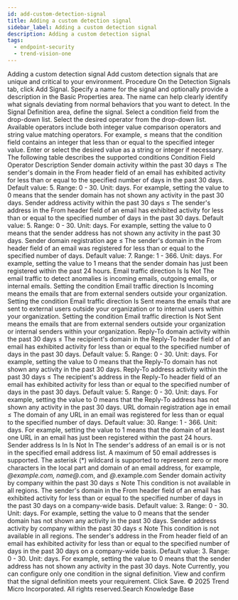 ```yaml
---
id: add-custom-detection-signal
title: Adding a custom detection signal
sidebar_label: Adding a custom detection signal
description: Adding a custom detection signal
tags:
  - endpoint-security
  - trend-vision-one
---
```


 Adding a custom detection signal Add custom detection signals that are unique and critical to your environment. Procedure On the Detection Signals tab, click Add Signal. Specify a name for the signal and optionally provide a description in the Basic Properties area. The name can help clearly identify what signals deviating from normal behaviors that you want to detect. In the Signal Definition area, define the signal. Select a condition field from the drop-down list. Select the desired operator from the drop-down list. Available operators include both integer value comparison operators and string value matching operators. For example, ≤ means that the condition field contains an integer that less than or equal to the specified integer value. Enter or select the desired value as a string or integer if necessary. The following table describes the supported conditions Condition Field Operator Description Sender domain activity within the past 30 days ≤ The sender's domain in the From header field of an email has exhibited activity for less than or equal to the specified number of days in the past 30 days. Default value: 5. Range: 0 - 30. Unit: days. For example, setting the value to 0 means that the sender domain has not shown any activity in the past 30 days. Sender address activity within the past 30 days ≤ The sender's address in the From header field of an email has exhibited activity for less than or equal to the specified number of days in the past 30 days. Default value: 5. Range: 0 - 30. Unit: days. For example, setting the value to 0 means that the sender address has not shown any activity in the past 30 days. Sender domain registration age ≤ The sender's domain in the From header field of an email was registered for less than or equal to the specified number of days. Default value: 7. Range: 1 - 366. Unit: days. For example, setting the value to 1 means that the sender domain has just been registered within the past 24 hours. Email traffic direction Is Is Not The email traffic to detect anomalies is incoming emails, outgoing emails, or internal emails. Setting the condition Email traffic direction Is Incoming means the emails that are from external senders outside your organization. Setting the condition Email traffic direction Is Sent means the emails that are sent to external users outside your organization or to internal users within your organization. Setting the condition Email traffic direction Is Not Sent means the emails that are from external senders outside your organization or internal senders within your organization. Reply-To domain activity within the past 30 days ≤ The recipient's domain in the Reply-To header field of an email has exhibited activity for less than or equal to the specified number of days in the past 30 days. Default value: 5. Range: 0 - 30. Unit: days. For example, setting the value to 0 means that the Reply-To domain has not shown any activity in the past 30 days. Reply-To address activity within the past 30 days ≤ The recipient's address in the Reply-To header field of an email has exhibited activity for less than or equal to the specified number of days in the past 30 days. Default value: 5. Range: 0 - 30. Unit: days. For example, setting the value to 0 means that the Reply-To address has not shown any activity in the past 30 days. URL domain registration age in email ≤ The domain of any URL in an email was registered for less than or equal to the specified number of days. Default value: 30. Range: 1 - 366. Unit: days. For example, setting the value to 1 means that the domain of at least one URL in an email has just been registered within the past 24 hours. Sender address Is In Is Not In The sender's address of an email is or is not in the specified email address list. A maximum of 50 email addresses is supported. The asterisk (*) wildcard is supported to represent zero or more characters in the local part and domain of an email address, for example, *@example.com, name@*.com, and *@*.example.com Sender domain activity by company within the past 30 days ≤ Note This condition is not available in all regions. The sender's domain in the From header field of an email has exhibited activity for less than or equal to the specified number of days in the past 30 days on a company-wide basis. Default value: 3. Range: 0 - 30. Unit: days. For example, setting the value to 0 means that the sender domain has not shown any activity in the past 30 days. Sender address activity by company within the past 30 days ≤ Note This condition is not available in all regions. The sender's address in the From header field of an email has exhibited activity for less than or equal to the specified number of days in the past 30 days on a company-wide basis. Default value: 3. Range: 0 - 30. Unit: days. For example, setting the value to 0 means that the sender address has not shown any activity in the past 30 days. Note Currently, you can configure only one condition in the signal definition. View and confirm that the signal definition meets your requirement. Click Save. © 2025 Trend Micro Incorporated. All rights reserved.Search Knowledge Base